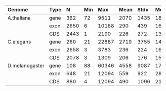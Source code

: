 |    Genome      | Type |   N  | Min |  Max  | Mean | Stdv |  Med |
|:---------------|:-----|:-----|:----|:------|:-----|:-----|:-----|
| A.thaliana     | gene | 362  |  72 |  9511 | 2070 | 1435 | 1892 |
|                | exon | 2650 |  6  | 10188 | 290  | 439  | 162  |
|                | CDS  | 2443 |  1  |  2190 | 226  | 272  | 137  |
| C.elegans      | gene | 260  |  21 | 22887 | 2719 | 3755 | 1473 |
|                | exon | 2658 |  3  |  3783 | 236  | 224  | 162  |
|                | CDS  | 2078 |  3  |  1309 | 206  | 176  | 153  |
| D.melanogaster | gene | 108  |  88 | 60346 | 4558 | 9087 | 1765 |
|                | exon | 648  |  21 | 12094 | 559  | 922  | 287  |
|                | CDS  | 880  |  4  | 12094 | 490  | 1096 | 214  |